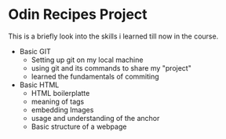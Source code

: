 # Odin Recipes Project

This is a briefly look into the skills i learned till now in the course.

* Basic GIT
  * Setting up git on my local machine
  * using git and its commands to share my "project"
  * learned the fundamentals of commiting
* Basic HTML
  * HTML boilerplatte
  * meaning of tags
  * embedding Images
  * usage and understanding of the anchor
  * Basic structure of a webpage
